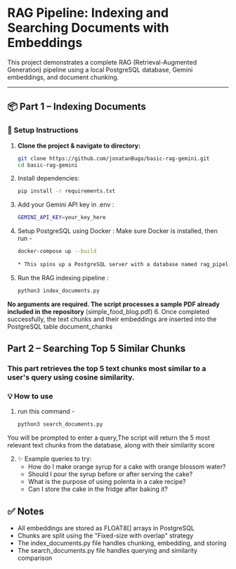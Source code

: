 # RAG Pipeline: Indexing and Searching Documents with Embeddings

This project demonstrates a complete RAG (Retrieval-Augmented Generation) pipeline using a local PostgreSQL database, Gemini embeddings, and document chunking.

---

## 📦 Part 1 – Indexing Documents

### 🧱 Setup Instructions
1. **Clone the project & navigate to directory:**
   ```bash
   git clone https://github.com/jonatanBuga/basic-rag-gemini.git
   cd basic-rag-gemini 

2. Install dependencies:
    ```bash  
    pip install -r requirements.txt 
3. Add your Gemini API key in .env : 
    ```bash 
    GEMINI_API_KEY=your_key_here 
4. Setup PostgreSQL using Docker : 
    Make sure Docker is installed, then run - 
    ```bash
    docker-compose up --build
        
    * This spins up a PostgreSQL server with a database named rag_pipeline
5. Run the RAG indexing pipeline :
    ```bash 
    python3 index_documents.py 
**No arguments are required. The script processes a sample PDF already included in the repository** (simple_food_blog.pdf)
6. Once completed successfully, the text chunks and their embeddings are inserted into the PostgreSQL table document_chanks


## Part 2 – Searching Top 5 Similar Chunks
### This part retrieves the top 5 text chunks most similar to a user's query using cosine similarity. 

### 💡 How to use
1. run this command - 
    ```bash
    python3 search_documents.py

You will be prompted to enter a query,The script will return the 5 most relevant text chunks from the database, along with their similarity score 

2. ✨ Example queries to try: 
    * How do I make orange syrup for a cake with orange blossom water?
    * Should I pour the syrup before or after serving the cake?
    * What is the purpose of using polenta in a cake recipe?
    * Can I store the cake in the fridge after baking it?

## ✅ Notes
* All embeddings are stored as FLOAT8[] arrays in PostgreSQL
* Chunks are split using the "Fixed-size with overlap" strategy
* The index_documents.py file handles chunking, embedding, and storing
* The search_documents.py file handles querying and similarity comparison





